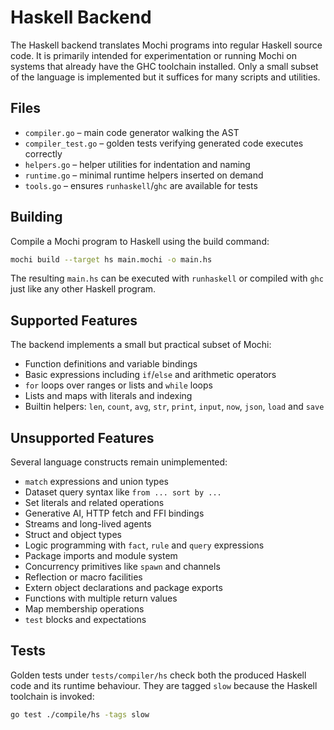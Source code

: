 # Haskell Backend

The Haskell backend translates Mochi programs into regular Haskell source code. It is primarily intended for experimentation or running Mochi on systems that already have the GHC toolchain installed. Only a small subset of the language is implemented but it suffices for many scripts and utilities.

## Files

- `compiler.go` – main code generator walking the AST
- `compiler_test.go` – golden tests verifying generated code executes correctly
- `helpers.go` – helper utilities for indentation and naming
- `runtime.go` – minimal runtime helpers inserted on demand
- `tools.go` – ensures `runhaskell`/`ghc` are available for tests

## Building

Compile a Mochi program to Haskell using the build command:

```bash
mochi build --target hs main.mochi -o main.hs
```

The resulting `main.hs` can be executed with `runhaskell` or compiled with `ghc` just like any other Haskell program.

## Supported Features

The backend implements a small but practical subset of Mochi:

- Function definitions and variable bindings
- Basic expressions including `if`/`else` and arithmetic operators
- `for` loops over ranges or lists and `while` loops
- Lists and maps with literals and indexing
- Builtin helpers: `len`, `count`, `avg`, `str`, `print`, `input`, `now`, `json`, `load` and `save`

## Unsupported Features

Several language constructs remain unimplemented:

- `match` expressions and union types
- Dataset query syntax like `from ... sort by ...`
- Set literals and related operations
- Generative AI, HTTP fetch and FFI bindings
- Streams and long-lived agents
- Struct and object types
- Logic programming with `fact`, `rule` and `query` expressions
- Package imports and module system
- Concurrency primitives like `spawn` and channels
- Reflection or macro facilities
- Extern object declarations and package exports
- Functions with multiple return values
- Map membership operations
- `test` blocks and expectations

## Tests

Golden tests under `tests/compiler/hs` check both the produced Haskell code and its runtime behaviour. They are tagged `slow` because the Haskell toolchain is invoked:

```bash
go test ./compile/hs -tags slow
```
